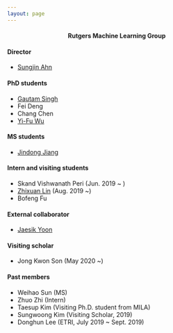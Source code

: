 ```yaml
---
layout: page
---
```


<h4 style="text-align: center">Rutgers Machine Learning Group</h4>

#### Director
- [Sungjin Ahn](../index)

<!--### Current Members-->
#### PhD students

- [Gautam Singh](http://singhgautam.github.io/)  
- Fei Deng  
- Chang Chen  
- [Yi-Fu Wu](http://www.yifuwu.com/)  

#### MS students  

- [Jindong Jiang](https://www.jindongjiang.me/)  

#### Intern and visiting students 

- Skand Vishwanath Peri (Jun. 2019 ~ )
- [Zhixuan Lin](https://www.zhixuanlin.com/) (Aug. 2019 ~)
- Bofeng Fu

#### External collaborator  

- [Jaesik Yoon](https://sites.google.com/view/jaesikyoon/home)

#### Visiting scholar 
- Jong Kwon Son (May 2020 ~)

#### Past members  

- Weihao Sun (MS)
- Zhuo Zhi (Intern)  
- Taesup Kim (Visiting Ph.D. student from MILA)  
- Sungwoong Kim (Visiting Scholar, 2019)  
- Donghun Lee (ETRI, July 2019 ~ Sept. 2019)  